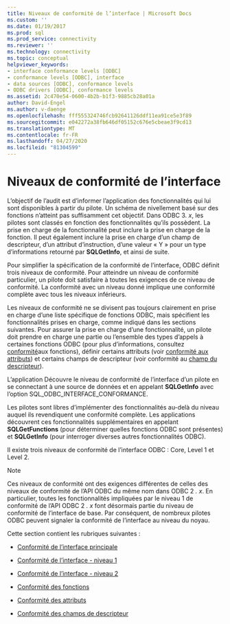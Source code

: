```yaml
---
title: Niveaux de conformité de l’interface | Microsoft Docs
ms.custom: ''
ms.date: 01/19/2017
ms.prod: sql
ms.prod_service: connectivity
ms.reviewer: ''
ms.technology: connectivity
ms.topic: conceptual
helpviewer_keywords:
- interface conformance levels [ODBC]
- conformance levels [ODBC], interface
- data sources [ODBC], conformance levels
- ODBC drivers [ODBC], conformance levels
ms.assetid: 2c470e54-0600-4b2b-b1f3-9885cb28a01a
author: David-Engel
ms.author: v-daenge
ms.openlocfilehash: fff555324746fcb92641126ddf11ea91ce5e3f89
ms.sourcegitcommit: e042272a38fb646df05152c676e5cbeae3f9cd13
ms.translationtype: MT
ms.contentlocale: fr-FR
ms.lasthandoff: 04/27/2020
ms.locfileid: "81304599"
---
```

# <a name="interface-conformance-levels"></a>Niveaux de conformité de l’interface
L’objectif de l’audit est d’informer l’application des fonctionnalités qui lui sont disponibles à partir du pilote. Un schéma de nivellement basé sur des fonctions n’atteint pas suffisamment cet objectif. Dans ODBC 3. *x*, les pilotes sont classés en fonction des fonctionnalités qu’ils possèdent. La prise en charge de la fonctionnalité peut inclure la prise en charge de la fonction. Il peut également inclure la prise en charge d’un champ de descripteur, d’un attribut d’instruction, d’une valeur « Y » pour un type d’informations retourné par **SQLGetInfo**, et ainsi de suite.  
  
 Pour simplifier la spécification de la conformité de l’interface, ODBC définit trois niveaux de conformité. Pour atteindre un niveau de conformité particulier, un pilote doit satisfaire à toutes les exigences de ce niveau de conformité. La conformité avec un niveau donné implique une conformité complète avec tous les niveaux inférieurs.  
  
 Les niveaux de conformité ne se divisent pas toujours clairement en prise en charge d’une liste spécifique de fonctions ODBC, mais spécifient les fonctionnalités prises en charge, comme indiqué dans les sections suivantes. Pour assurer la prise en charge d’une fonctionnalité, un pilote doit prendre en charge une partie ou l’ensemble des types d’appels à certaines fonctions ODBC (pour plus d’informations, consultez [conformité](../../../odbc/reference/develop-app/function-conformance.md)aux fonctions), définir certains attributs (voir [conformité aux attributs](../../../odbc/reference/develop-app/attribute-conformance.md)) et certains champs de descripteur (voir conformité au [champ du descripteur](../../../odbc/reference/develop-app/descriptor-field-conformance.md)).  
  
 L’application Découvre le niveau de conformité de l’interface d’un pilote en se connectant à une source de données et en appelant **SQLGetInfo** avec l’option SQL_ODBC_INTERFACE_CONFORMANCE.  
  
 Les pilotes sont libres d’implémenter des fonctionnalités au-delà du niveau auquel ils revendiquent une conformité complète. Les applications découvrent ces fonctionnalités supplémentaires en appelant **SQLGetFunctions** (pour déterminer quelles fonctions ODBC sont présentes) et **SQLGetInfo** (pour interroger diverses autres fonctionnalités ODBC).  
  
 Il existe trois niveaux de conformité de l’interface ODBC : Core, Level 1 et Level 2.  
  
> [!NOTE]
>  Ces niveaux de conformité ont des exigences différentes de celles des niveaux de conformité de l’API ODBC du même nom dans ODBC 2 *. x*. En particulier, toutes les fonctionnalités impliquées par le niveau 1 de conformité de l’API ODBC 2 *. x* font désormais partie du niveau de conformité de l’interface de base. Par conséquent, de nombreux pilotes ODBC peuvent signaler la conformité de l’interface au niveau du noyau.  
  
 Cette section contient les rubriques suivantes :  
  
-   [Conformité de l’interface principale](../../../odbc/reference/develop-app/core-interface-conformance.md)  
  
-   [Conformité de l’interface - niveau 1](../../../odbc/reference/develop-app/level-1-interface-conformance.md)  
  
-   [Conformité de l’interface - niveau 2](../../../odbc/reference/develop-app/level-2-interface-conformance.md)  
  
-   [Conformité des fonctions](../../../odbc/reference/develop-app/function-conformance.md)  
  
-   [Conformité des attributs](../../../odbc/reference/develop-app/attribute-conformance.md)  
  
-   [Conformité des champs de descripteur](../../../odbc/reference/develop-app/descriptor-field-conformance.md)
